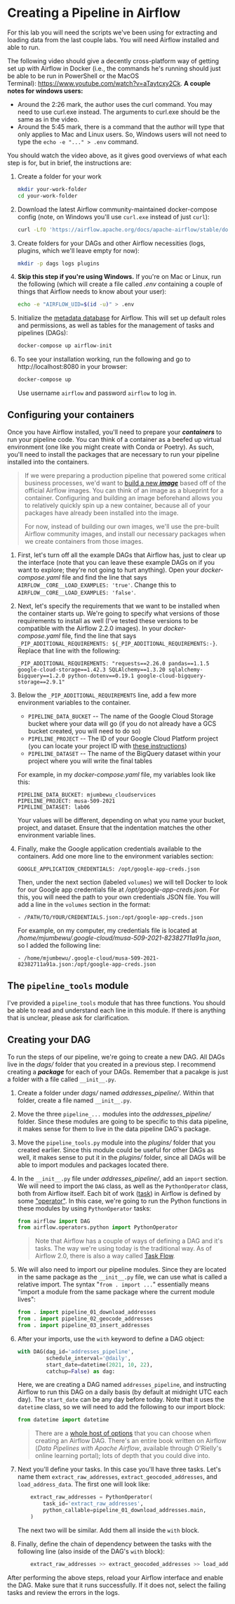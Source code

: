 # Creating a Pipeline in Airflow

For this lab you will need the scripts we've been using for extracting and loading data from the last couple labs. You will need Airflow installed and able to run.

The following video should give a decently cross-platform way of getting set up with Airflow in Docker (i.e., the commands he's running should just be able to be run in PowerShell or the MacOS Terminal): https://www.youtube.com/watch?v=aTaytcxy2Ck. **A couple notes for windows users:**
* Around the 2:26 mark, the author uses the curl command. You may need to use curl.exe instead. The arguments to curl.exe should be the same as in the video.
* Around the 5:45 mark, there is a command that the author will type that only applies to Mac and Linux users. So, Windows users will not need to type the `echo -e "..." > .env` command.

You should watch the video above, as it gives good overviews of what each step is for, but in brief, the instructions are:
1. Create a folder for your work
   ```bash
   mkdir your-work-folder
   cd your-work-folder
   ```
2. Download the latest Airflow community-maintained docker-compose config (note, on Windows you'll use `curl.exe` instead of just `curl`):
   ```bash
   curl -LfO 'https://airflow.apache.org/docs/apache-airflow/stable/docker-compose.yaml'
   ```

3. Create folders for your DAGs and other Airflow necessities (logs, plugins, which we'll leave empty for now):
   ```bash
   mkdir -p dags logs plugins
   ```

4. **Skip this step if you're using Windows.** If you're on Mac or Linux, run the following (which will create a file called _.env_ containing a couple of things that Airflow needs to know about your user):
   ```bash
   echo -e "AIRFLOW_UID=$(id -u)" > .env
   ```

5. Initialize the [metadata database](https://www.astronomer.io/guides/airflow-database) for Airflow. This will set up default roles and permissions, as well as tables for the management of tasks and pipelines (DAGs):
   ```bash
   docker-compose up airflow-init
   ```

6. To see your installation working, run the following and go to http://localhost:8080 in your browser:
   ```bash
   docker-compose up
   ```
   Use username `airflow` and password `airflow` to log in.

## Configuring your containers

Once you have Airflow installed, you'll need to prepare your **_containers_** to run your pipeline code. You can think of a container as a beefed up virtual environment (one like you might create with Conda or Poetry). As such, you'll need to install the packages that are necessary to run your pipeline installed into the containers.

> If we were preparing a production pipeline that powered some critical business processes, we'd want to [build a new **_image_**](https://airflow.apache.org/docs/docker-stack/build.html) based off of the official Airflow images. You can think of an image as a blueprint for a container. Configuring and building an image beforehand allows you to relatively quickly spin up a new container, because all of your packages have already been installed into the image.
>
> For now, instead of building our own images, we'll use the pre-built Airflow community images, and install our necessary packages when we create containers from those images.

1. First, let's turn off all the example DAGs that Airflow has, just to clear up the interface (note that you can leave these example DAGs on if you want to explore; they're not going to hurt anything). Open your _docker-compose.yaml_ file and find the line that says `AIRFLOW__CORE__LOAD_EXAMPLES: 'true'`. Change this to `AIRFLOW__CORE__LOAD_EXAMPLES: 'false'`.

2. Next, let's specify the requirements that we want to be installed when the container starts up. We're going to specify what versions of those requirements to install as well (I've tested these versions to be compatible with the Airflow 2.2.0 images). In your _docker-compose.yaml_ file, find the line that says `_PIP_ADDITIONAL_REQUIREMENTS: ${_PIP_ADDITIONAL_REQUIREMENTS:-}`. Replace that line with the following:

   ```
   _PIP_ADDITIONAL_REQUIREMENTS: "requests==2.26.0 pandas==1.1.5 google-cloud-storage==1.42.3 SQLAlchemy==1.3.20 sqlalchemy-bigquery==1.2.0 python-dotenv==0.19.1 google-cloud-bigquery-storage==2.9.1"
   ```

3. Below the `_PIP_ADDITIONAL_REQUIREMENTS` line, add a few more environment variables to the container.
   * `PIPELINE_DATA_BUCKET` -- The name of the Google Cloud Storage bucket where your data will go (if you do not already have a GCS bucket created, you will need to do so)
   * `PIPELINE_PROJECT` -- The ID of your Google Cloud Platform project (you can locate your project ID with [these instructions](https://support.google.com/googleapi/answer/7014113?hl=en))
   * `PIPELINE_DATASET` -- The name of the BigQuery dataset within your project where you will write the final tables

   For example, in my _docker-compose.yaml_ file, my variables look like this:

   ```
   PIPELINE_DATA_BUCKET: mjumbewu_cloudservices
   PIPELINE_PROJECT: musa-509-2021
   PIPELINE_DATASET: lab06
   ```

   Your values will be different, depending on what you name your bucket, project, and dataset. Ensure that the indentation matches the other environment variable lines.

4. Finally, make the Google application credentials available to the containers. Add one more line to the environment variables section:

   ```
   GOOGLE_APPLICATION_CREDENTIALS: /opt/google-app-creds.json
   ```

   Then, under the next section (labeled `volumes`) we will tell Docker to look for our Google app credentials file at _/opt/google-app-creds.json_. For this, you will need the path to your own credentials JSON file. You will add a line in the `volumes` section in the format:

   ```
   - /PATH/TO/YOUR/CREDENTIALS.json:/opt/google-app-creds.json
   ```

   For example, on my computer, my credentials file is located at _/home/mjumbewu/.google-cloud/musa-509-2021-82382711a91a.json_, so I added the following line:

   ```
   - /home/mjumbewu/.google-cloud/musa-509-2021-82382711a91a.json:/opt/google-app-creds.json
   ```


## The `pipeline_tools` module

I've provided a `pipeline_tools` module that has three functions. You should be able to read and understand each line in this module. If there is anything that is unclear, please ask for clarification.


## Creating your DAG

To run the steps of our pipeline, we're going to create a new DAG. All DAGs live in the _dags/_ folder that you created in a previous step. I recommend creating a _**package**_ for each of your DAGs. Remember that a pacakge is just a folder with a file called `__init__.py`.

1. Create a folder under _dags/_ named _addresses_pipeline/_. Within that folder, create a file named `__init__.py`.

2. Move the three `pipeline_...` modules into the _addresses_pipeline/_ folder. Since these modules are going to be specific to this data pipeline, it makes sense for them to live in the data pipeline DAG's package.

3. Move the `pipeline_tools.py` module into the _plugins/_ folder that you created earlier. Since this module could be useful for other DAGs as well, it makes sense to put it in the _plugins/_ folder, since all DAGs will be able to import modules and packages located there.

4. In the `__init__.py` file under _addresses_pipeline/_, add an `import` section. We will need to import the `DAG` class, as well as the `PythonOperator` class, both from Airflow itself. Each bit of work ([task](https://airflow.apache.org/docs/apache-airflow/stable/concepts/tasks.html)) in Airflow is defined by some ["operator"](https://airflow.apache.org/docs/apache-airflow/stable/concepts/operators.html). In this case, we're going to run the Python functions in these modules by using `PythonOperator` tasks:

   ```python
   from airflow import DAG
   from airflow.operators.python import PythonOperator
   ```

   > Note that Airflow has a couple of ways of defining a DAG and it's tasks. The way we're using today is the traditional way. As of Airflow 2.0, there is also a way called [Task Flow](https://airflow.apache.org/docs/apache-airflow/stable/tutorial_taskflow_api.html).

5. We will also need to import our pipeline modules. Since they are located in the same package as the `__init__.py` file, we can use what is called a relative import. The syntax "`from . import ...`" essentially means "import a module from the same package where the current module lives":
   ```python
   from . import pipeline_01_download_addresses
   from . import pipeline_02_geocode_addresses
   from . import pipeline_03_insert_addresses
   ```

6. After your imports, use the `with` keyword to define a DAG object:

   ```python
   with DAG(dag_id='addresses_pipeline',
            schedule_interval='@daily',
            start_date=datetime(2021, 10, 22),
            catchup=False) as dag:
   ```
   Here, we are creating a DAG named `addresses_pipeline`, and instructing Airflow to run this DAG on a daily basis (by default at midnight UTC each day). The `start_date` can be any day before today. Note that it uses the `datetime` class, so we will need to add the following to our import block:

   ```python
   from datetime import datetime
   ```

   > There are a [whole host of options](https://airflow.apache.org/docs/apache-airflow/stable/tutorial.html#instantiate-a-dag) that you can choose when creating an Airflow DAG. There's an entire book written on Airflow (_Data Pipelines with Apache Airflow_, available through O'Rielly's online learning portal); lots of depth that you could dive into.

7. Next you'll define your tasks. In this case you'll have three tasks. Let's name them `extract_raw_addresses`, `extract_geocoded_addresses`, and `load_address_data`. The first one will look like:

   ```python
       extract_raw_addresses = PythonOperator(
           task_id='extract_raw_addresses',
           python_callable=pipeline_01_download_addresses.main,
       )
   ```

   The next two will be similar. Add them all inside the `with` block.

6. Finally, define the chain of dependency between the tasks with the following line (also inside of the DAG's `with` block):

   ```python
       extract_raw_addresses >> extract_geocoded_addresses >> load_address_data
   ```

After performing the above steps, reload your Airflow interface and enable the DAG. Make sure that it runs successfully. If it does not, select the failing tasks and review the errors in the logs.
